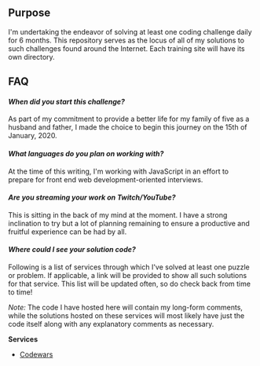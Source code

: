 ## **Purpose**

I'm undertaking the endeavor of solving at least one coding challenge daily for 6 months. This repository serves as the locus of all of my solutions to such challenges found around the Internet. Each training site will have its own directory.

## FAQ

#### _When did you start this challenge?_

As part of my commitment to provide a better life for my family of five as a husband and father, I made the choice to begin this journey on the 15th of January, 2020.

#### _What languages do you plan on working with?_

At the time of this writing, I'm working with JavaScript in an effort to prepare for front end web development-oriented interviews.

#### _Are you streaming your work on Twitch/YouTube?_

This is sitting in the back of my mind at the moment. I have a strong inclination to try but a lot of planning remaining to ensure a productive and fruitful experience can be had by all.

#### _Where could I see your solution code?_

Following is a list of services through which I've solved at least one puzzle or problem. If applicable, a link will be provided to show all such solutions for that service. This list will be updated often, so do check back from time to time!

_Note:_ The code I have hosted here will contain my long-form comments, while the solutions hosted on these services will most likely have just the code itself along with any explanatory comments as necessary.

**Services**
+ <a href="https://www.codewars.com/collections/5e2f5064487459002555db27">Codewars</a>